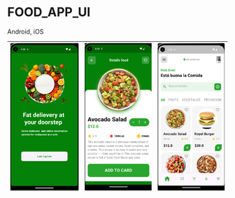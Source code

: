 # FOOD_APP_UI 
Android, iOS
<br/>


![Login](docs/pantalla_1.png) | ![signup](docs/pantalla_3.png) | ![Pagina Principal](docs//pantalla_2.png )
-----------------------------------|------------------------------------|-----------------------------------